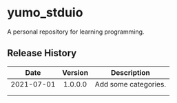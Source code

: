 # yumo_stduio
A personal repository for learning programming.

## Release History

|    Date    | Version |     Description      |
| :--------: | :-----: | :------------------: |
| 2021-07-01 | 1.0.0.0 | Add some categories. |
|            |         |                      |
|            |         |                      |

